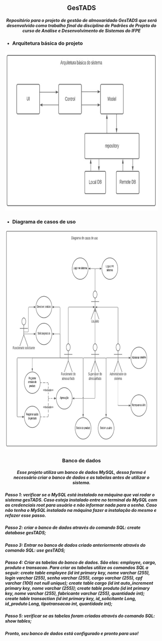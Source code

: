 <h2 align="center"> GesTADS</h2>

<h5 align=center> Repositório para o projeto de gestão de almoxaridado GesTADS que será desenvolvido como trabalho final da disciplina de Padrões de Projeto do curso de Análise e Desenvolvimento de Sistemas do IFPE </h5>



* <h3>Arquitetura básica do projeto</h3>

<img src="doc/img/architecture.jpeg" alt="basic architecture" height="525">


* <h3>Diagrama de casos de uso</h3>
<img src="doc/img/usecaseDiagram.jpeg" alt="basic architecture" height="725">

<h3 align= 'center'>Banco de dados</h3>
<h5 align=center>Esse projeto utiliza um banco de dados MySQL, dessa forma é necessário criar o banco de dados e as tabelas antes de utilizar o sistema.</h5>

<h5>Passo 1: verificar se o MySQL está instalado na máquina que vai rodar o sistema gesTADS. Caso esteja instalado entre no terminal do MySQL com as credenciais root para usuário e não informar nada para a senha. Caso não tenha o MySQL instalado na máquina fazer a instalação do mesmo e refazer esse passo.</h5>
<h5>Passo 2: criar o banco de dados através do comando SQL: create database gesTADS;</h5>
<h5>Passo 3: Entrar no banco de dados criado anteriormente através do comando SQL: use gesTADS;</h5>
<h5>Passo 4: Criar as tabelas do banco de dados. São elas: employee, cargo, produto e transacao. Para criar as tabelas utilize os comandos SQL a seguir: create table employee (id int primary key, nome varchar (255), login varchar (255), senha varchar (255), cargo varchar (255), cpf varchar (100) not null unique);
create table cargo (id int auto_increment primary key, nome varchar (255));
create table produto (id int primary key, nome varchar (255), fabricante varchar (255), quantidade int); create table transaction (id int primary key, id_solicitante Long, id_produto Long, tipotransacao int, quantidade int);
</h5>
<h5>Passo 5: verificar se as tabelas foram criadas através do comando SQL: show tables;</h5>
<h5>Pronto, seu banco de dados está configurado e pronto para uso!</h5>


